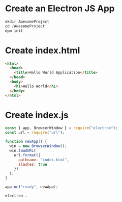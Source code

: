 # Create an Electron JS App

```javascript 
mkdir AwesomeProject
cd /AwesomeProject
npm init
```


# Create index.html
```html 
<html>
  <head>
    <title>Hello World Application</title>
  </head>
  <body>
    <h1>Hello World</h1>
  </body>
</html>
```



# Create index.js
```javascript
const { app, BrowserWindow } = require("electron");
const url = require("url");

function newApp() {
  win = new BrowserWindow();
  win.loadURL(
    url.format({
      pathname: "index.html",
      slashes: true
    })
  );
}

app.on("ready", newApp);
```





```bash
electron .
```

